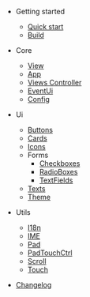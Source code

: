 - Getting started

  - [Quick start](quickstart.md)
  - [Build](build.md)


- Core
 
  - [View](core/view.md)
  - [App](core/app.md)
  - [Views Controller](core/viewscontroller.md)
  - [EventUi](core/eventui.md)
  - [Config](core/config.md)


- Ui

  - [Buttons](ui/buttons.md)
  - [Cards](ui/cards.md)
  - [Icons](ui/icons.md)
  - Forms
    - [Checkboxes](ui/checkboxes.md)
    - [RadioBoxes](ui/radioboxes.md)
    - [TextFields](ui/textfields.md)
  - [Texts](ui/texts.md)
  - [Theme](ui/theme.md)


- Utils

  - [I18n](utils/i18n.md)
  - [IME](utils/ime.md)
  - [Pad](utils/pad.md)
  - [PadTouchCtrl](utils/padtouchctrl.md)
  - [Scroll](utils/scroll.md)
  - [Touch](utils/touch.md)

- [Changelog](changelog.md)